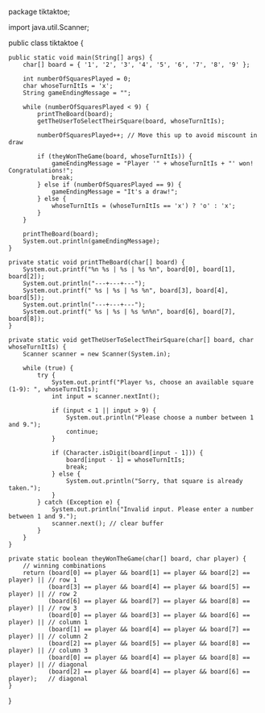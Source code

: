 package tiktaktoe;

import java.util.Scanner;

public class tiktaktoe {

    public static void main(String[] args) {
        char[] board = { '1', '2', '3', '4', '5', '6', '7', '8', '9' };

        int numberOfSquaresPlayed = 0;
        char whoseTurnItIs = 'x';
        String gameEndingMessage = "";

        while (numberOfSquaresPlayed < 9) {
            printTheBoard(board);
            getTheUserToSelectTheirSquare(board, whoseTurnItIs);

            numberOfSquaresPlayed++; // Move this up to avoid miscount in draw

            if (theyWonTheGame(board, whoseTurnItIs)) {
                gameEndingMessage = "Player '" + whoseTurnItIs + "' won! Congratulations!";
                break;
            } else if (numberOfSquaresPlayed == 9) {
                gameEndingMessage = "It's a draw!";
            } else {
                whoseTurnItIs = (whoseTurnItIs == 'x') ? 'o' : 'x';
            }
        }

        printTheBoard(board);
        System.out.println(gameEndingMessage);
    }

    private static void printTheBoard(char[] board) {
        System.out.printf("%n %s | %s | %s %n", board[0], board[1], board[2]);
        System.out.println("---+---+---");
        System.out.printf(" %s | %s | %s %n", board[3], board[4], board[5]);
        System.out.println("---+---+---");
        System.out.printf(" %s | %s | %s %n%n", board[6], board[7], board[8]);
    }

    private static void getTheUserToSelectTheirSquare(char[] board, char whoseTurnItIs) {
        Scanner scanner = new Scanner(System.in);

        while (true) {
            try {
                System.out.printf("Player %s, choose an available square (1-9): ", whoseTurnItIs);
                int input = scanner.nextInt();

                if (input < 1 || input > 9) {
                    System.out.println("Please choose a number between 1 and 9.");
                    continue;
                }

                if (Character.isDigit(board[input - 1])) {
                    board[input - 1] = whoseTurnItIs;
                    break;
                } else {
                    System.out.println("Sorry, that square is already taken.");
                }
            } catch (Exception e) {
                System.out.println("Invalid input. Please enter a number between 1 and 9.");
                scanner.next(); // clear buffer
            }
        }
    }

    private static boolean theyWonTheGame(char[] board, char player) {
        // winning combinations
        return (board[0] == player && board[1] == player && board[2] == player) || // row 1
               (board[3] == player && board[4] == player && board[5] == player) || // row 2
               (board[6] == player && board[7] == player && board[8] == player) || // row 3
               (board[0] == player && board[3] == player && board[6] == player) || // column 1
               (board[1] == player && board[4] == player && board[7] == player) || // column 2
               (board[2] == player && board[5] == player && board[8] == player) || // column 3
               (board[0] == player && board[4] == player && board[8] == player) || // diagonal
               (board[2] == player && board[4] == player && board[6] == player);   // diagonal
    }
}

